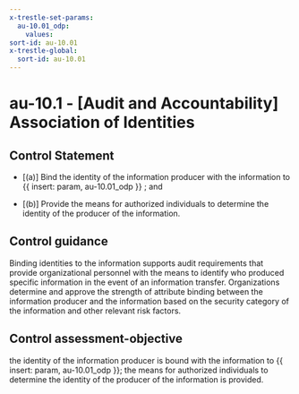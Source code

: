 ```yaml
---
x-trestle-set-params:
  au-10.01_odp:
    values:
sort-id: au-10.01
x-trestle-global:
  sort-id: au-10.01
---
```


# au-10.1 - \[Audit and Accountability\] Association of Identities

## Control Statement

- \[(a)\] Bind the identity of the information producer with the information to {{ insert: param, au-10.01_odp }} ; and

- \[(b)\] Provide the means for authorized individuals to determine the identity of the producer of the information.

## Control guidance

Binding identities to the information supports audit requirements that provide organizational personnel with the means to identify who produced specific information in the event of an information transfer. Organizations determine and approve the strength of attribute binding between the information producer and the information based on the security category of the information and other relevant risk factors.

## Control assessment-objective

the identity of the information producer is bound with the information to {{ insert: param, au-10.01_odp }};
the means for authorized individuals to determine the identity of the producer of the information is provided.
